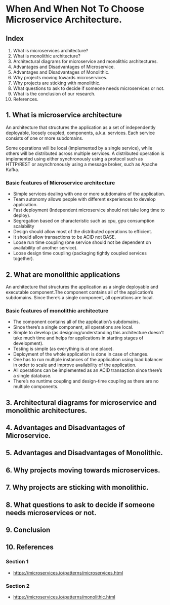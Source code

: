 # When And When Not To Choose Microservice Architecture.

## Index

1. What is microservices architecture?
2. What is monolithic architecture?
3. Architectural diagrams for microservice and monolithic architectures.
4. Advantages and Disadvantages of Microservice.
5. Advantages and Disadvantages of Monolithic.
6. Why projects moving towards microservices.
7. Why projects are sticking with monolithic.
8. What questions to ask to decide if someone needs microservices or not.
9. What is the conclusion of our research.
10. References.

## 1. What is microservice architecture

An architecture that structures the application as a set of independently deployable, loosely coupled, components, a.k.a. services. Each service consists of one or more subdomains.

Some operations will be local (implemented by a single service), while others will be distributed across multiple services. A distributed operation is implemented using either synchronously using a protocol such as HTTP/REST or asynchronously using a message broker, such as Apache Kafka.

### Basic features of Microservice architecture

- Simple services dealing with one or more subdomains of the application.
- Team autonomy allows people with different experiences to develop application.
- Fast deployment (Independent microservice should not take long time to deploy).
- Segregation based on characteristic such as cpu, gpu consumption scalability
- Design should allow most of the distributed operations to efficient.
- It should allow transactions to be ACID not BASE.
- Loose run time coupling (one service should not be dependent on availability of another service).
- Loose design time coupling (packaging tightly coupled services together).

## 2. What are monolithic applications

An architecture that structures the application as a single deployable and executable component.The component contains all of the application’s subdomains. Since there’s a single component, all operations are local.

### Basic features of monolithic architecture

- The component contains all of the application’s subdomains.
- Since there’s a single component, all operations are local.
- Simple to develop (as designing/understanding this architecture doesn't take much time and helps for applications in starting stages of development).
- Testing is simple (as everything is at one place).
- Deployment of the whole application is done in case of changes.
- One has to run multiple instances of the application using load balancer in order to scale and improve availability of the application.
- All operations can be implemented as an ACID transaction since there’s a single database.
- There’s no runtime coupling and design-time coupling as there are no multiple components.

## 3. Architectural diagrams for microservice and monolithic architectures.

## 4. Advantages and Disadvantages of Microservice.

## 5. Advantages and Disadvantages of Monolithic.

## 6. Why projects moving towards microservices.

## 7. Why projects are sticking with monolithic.

## 8. What questions to ask to decide if someone needs microservices or not.

## 9. Conclusion

## 10. References

### Section 1

- https://microservices.io/patterns/microservices.html

### Section 2

- https://microservices.io/patterns/monolithic.html
